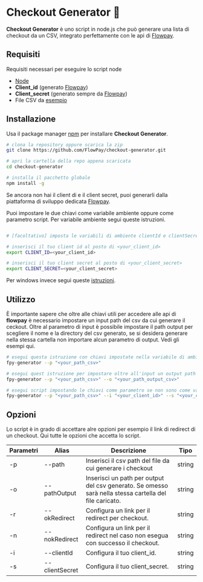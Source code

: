 # Checkout Generator 🧬

**Checkout Generator** è uno script in node.js che può generare una lista di checkout da un CSV, integrato perfettamente con le api di [Flowpay](https://www.flowpay.it/).

## Requisiti

Requisiti necessari per eseguire lo script node 
- [Node](https://nodejs.org/)
- **Client_id** (generato [Flowpay](https://www.flowpay.it/))
- **Client_secret** (generato sempre da [Flowpay](https://www.flowpay.it/))
- File CSV da [esempio](./example/esempio.csv)

## Installazione

Usa il package manager [npm](https://www.npmjs.com/) per installare **Checkout Generator**.

```sh
# clona la repository oppure scarica la zip
git clone https://github.com/FlowPay/checkout-generator.git

# apri la cartella della repo appena scaricata 
cd checkout-generator

# installa il pacchetto globale
npm install -g
```

Se ancora non hai il client di e il client secret, puoi generarli dalla piattaforma di sviluppo dedicata [Flowpay](https://app.flowpay.it/). 

Puoi impostare le due chiavi come variabile ambiente oppure come parametro script. Per variabile ambiente segui queste istruzioni.

```sh

# [facoltativo] imposta le variabili di ambiente clientId e clientSecret

# inserisci il tuo client id al posto di <your_client_id>
export CLIENT_ID=<your_client_id>

# inserisci il tuo client secret al posto di <your_client_secret>
export CLIENT_SECRET=<your_client_secret>
```

Per windows invece segui queste [istruzioni](https://phoenixnap.com/kb/windows-set-environment-variable).


## Utilizzo

È importante sapere che oltre alle chiavi utili per accedere alle api di **flowpay** è necessario impostare un input path del csv da cui generare il ceckout. Oltre al parametro di input è possibile impostare il path output per scegliere il nome e la directory del csv generato, se si desidera generare nella stessa cartella non importare alcun parametro di output. Vedi gli esempi qui.

```sh
# esegui questa istruzione con chiavi impostate nella variabile di ambiente 
fpy-generator --p "<your_path_csv>"

# esegui quest istruzione per impostare oltre all'input un output path per la generazione del csv finale
fpy-generator --p "<your_path_csv>" --o "<your_path_output_csv>"

# esegui script impostando le chiavi come parametro se non sono come variabile ambiente
fpy-generator --p "<your_path_csv>" --i "<your_client_id>" --s "<your_client_secret>"
```

## Opzioni

Lo script è in grado di accettare alre opzioni per esempio il link di redirect di un checkout. Qui tutte le opzioni che accetta lo script.

| Parametri   | Alias | Descrizione | Tipo |
| ----------- | ----- | ----------- | ---- |
| -p | --path | Inserisci il csv path del file da cui generare i checkout | string |
| -o | --pathOutput | Inserisci un path per output del csv generato. Se omesso sarà nella stessa cartella del file caricato. | string |
| -r | --okRedirect | Configura un link per il redirect per checkout. | string |
| -n | --nokRedirect | Configura un link per il redirect nel caso non esegua con successo il checkout. | string |
| -i | --clientId | Configura il tuo client_id. | string |
| -s | --clientSecret | Configura il tuo client_secret. | string |

